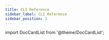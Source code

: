 ```yaml
---
title: CLI Reference
sidebar_label: CLI Reference
sidebar_position: 2
---
```


import DocCardList from '@theme/DocCardList';

<DocCardList />
